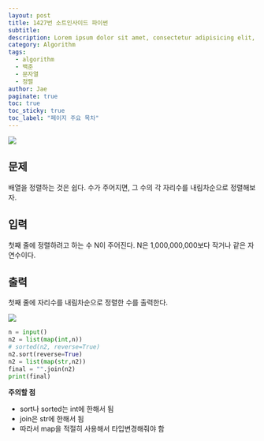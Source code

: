 ```yaml
---
layout: post
title: 1427번 소트인사이드 파이썬
subtitle:
description: Lorem ipsum dolor sit amet, consectetur adipisicing elit, sed do eiusmod tempor incididunt ut labore et dolore magna aliqua.
category: Algorithm
tags:
  - algorithm
  - 백준
  - 문자열
  - 정렬
author: Jae
paginate: true
toc: true
toc_sticky: true
toc_label: "페이지 주요 목차"
---
```


![](https://images.velog.io/images/a87380/post/1a939997-0c9c-4fa8-be95-078d415eadd7/image.png)

## 문제

배열을 정렬하는 것은 쉽다. 수가 주어지면, 그 수의 각 자리수를 내림차순으로 정렬해보자.

## 입력

첫째 줄에 정렬하려고 하는 수 N이 주어진다. N은 1,000,000,000보다 작거나 같은 자연수이다.

## 출력

첫째 줄에 자리수를 내림차순으로 정렬한 수를 출력한다.

![](https://images.velog.io/images/a87380/post/b5d8b115-bbc7-4ea4-8a3f-0d64ae057b72/image.png)

```python
n = input()
n2 = list(map(int,n))
# sorted(n2, reverse=True)
n2.sort(reverse=True)
n2 = list(map(str,n2))
final = "".join(n2)
print(final)
```

**주의할 점**

- sort나 sorted는 int에 한해서 됨
- join은 str에 한해서 됨
- 따라서 map을 적절히 사용해서 타입변경해줘야 함
